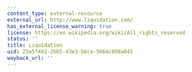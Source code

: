 ```yaml
---
content_type: external-resource
external_url: http://www.liquidation.com/
has_external_license_warning: true
license: https://en.wikipedia.org/wiki/All_rights_reserved
status: ''
title: Liquidation
uid: 25e5f402-2bb5-43e3-b6ce-5664c608a045
wayback_url: ''
---
```

